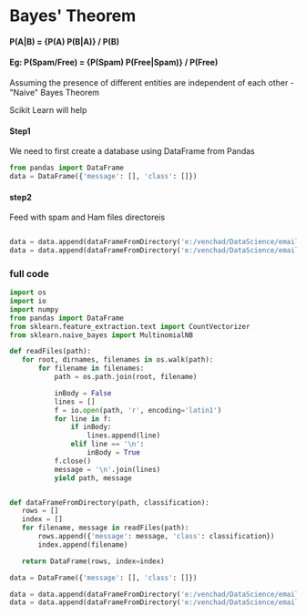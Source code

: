 # Bayes' Theorem

#### P(A|B) = {P(A) P(B|A)} /  P(B)

#### Eg: P(Spam/Free) = {P(Spam) P(Free|Spam)} / P(Free)

Assuming the presence of different entities are independent of each other - "Naive" Bayes Theorem

Scikit Learn will help 
#### Step1
We need to first create a database using DataFrame from Pandas
``` python
from pandas import DataFrame
data = DataFrame({'message': [], 'class': []})
```
#### step2
 Feed with spam and Ham files directoreis
 ``` python
 
data = data.append(dataFrameFromDirectory('e:/venchad/DataScience/emails/spam', 'spam'))
data = data.append(dataFrameFromDirectory('e:/venchad/DataScience/emails/ham', 'ham'))
 ```
 
 ### full code
 ``` python
 import os
import io
import numpy
from pandas import DataFrame
from sklearn.feature_extraction.text import CountVectorizer
from sklearn.naive_bayes import MultinomialNB

def readFiles(path):
    for root, dirnames, filenames in os.walk(path):
        for filename in filenames:
            path = os.path.join(root, filename)

            inBody = False
            lines = []
            f = io.open(path, 'r', encoding='latin1')
            for line in f:
                if inBody:
                    lines.append(line)
                elif line == '\n':
                    inBody = True
            f.close()
            message = '\n'.join(lines)
            yield path, message


def dataFrameFromDirectory(path, classification):
    rows = []
    index = []
    for filename, message in readFiles(path):
        rows.append({'message': message, 'class': classification})
        index.append(filename)

    return DataFrame(rows, index=index)

data = DataFrame({'message': [], 'class': []})

data = data.append(dataFrameFromDirectory('e:/venchad/DataScience/emails/spam', 'spam'))
data = data.append(dataFrameFromDirectory('e:/venchad/DataScience/emails/ham', 'ham'))
 ```
